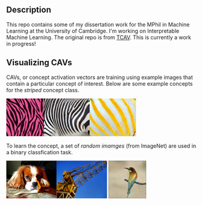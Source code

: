 ## Description
This repo contains some of my dissertation work for the MPhil in Machine Learning at the University of Cambridge. I'm working on Interpretable Machine Learning. The original repo is from [TCAV](https://github.com/tensorflow/tcav). This is currently a work in progress!

## Visualizing CAVs
CAVs, or concept activation vectors are training using example images that contain a particular concept of interest. Below are some example concepts for the *striped* concept class.

<img src="concept_examples/striped_1.jpg" height="100"><img src="concept_examples/striped_2.jpg" height="100"><img src="concept_examples/striped_3.jpg" height="100">

To learn the concept, a set of *random imamges* (from ImageNet) are used in a binary classfication task.

<img src="concept_examples/random_1.JPEG" height="100"><img src="concept_examples/random_2.JPEG" height="100">
<img src="concept_examples/random_3.JPEG" height="100">




